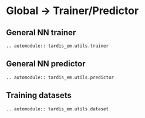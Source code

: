 # Global -> Trainer/Predictor
## General NN trainer
```{eval-rst}
.. automodule:: tardis_em.utils.trainer
```

## General NN predictor
```{eval-rst}
.. automodule:: tardis_em.utils.predictor
```

## Training datasets
```{eval-rst}
.. automodule:: tardis_em.utils.dataset
```